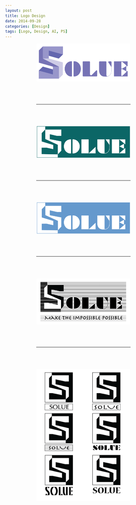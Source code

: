 ```yaml
---
layout: post
title: Logo Design
date: 2014-09-28
categories: [Design]
tags: [Logo, Design, AI, PS]
---
```


<div style="width: 300px; margin-left: auto; margin-right: auto;"><img src="/images/blogs/20140928-1.png" width="300px"/></div>

<hr style="margin: 70px 100px;">

<div style="width: 300px; margin-left: auto; margin-right: auto;"><img src="/images/blogs/20140928-2.png" width="300px"/></div>

<hr style="margin: 70px 100px;">

<div style="width: 300px; margin-left: auto; margin-right: auto;"><img src="/images/blogs/20140928-3.png" width="300px"/></div>

<hr style="margin: 70px 100px;">

<div style="width: 300px; margin-left: auto; margin-right: auto;"><img src="/images/blogs/20140928-4.png" width="300px"/></div>

<hr style="margin: 70px 100px;">

<div style="width: 300px; margin-left: auto; margin-right: auto;"><img src="/images/blogs/20140928-5.png" width="300px"/></div>

